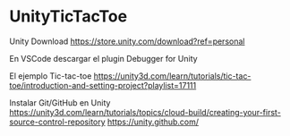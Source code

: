 # UnityTicTacToe

Unity Download
https://store.unity.com/download?ref=personal

En VSCode descargar el plugin
Debugger for Unity

El ejemplo Tic-tac-toe
https://unity3d.com/learn/tutorials/tic-tac-toe/introduction-and-setting-project?playlist=17111

Instalar Git/GitHub en Unity
https://unity3d.com/learn/tutorials/topics/cloud-build/creating-your-first-source-control-repository
https://unity.github.com/
